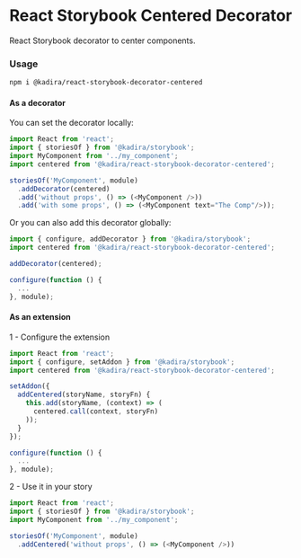 # React Storybook Centered Decorator

React Storybook decorator to center components.

### Usage

```sh
npm i @kadira/react-storybook-decorator-centered
```

#### As a decorator
You can set the decorator locally:

```js
import React from 'react';
import { storiesOf } from '@kadira/storybook';
import MyComponent from '../my_component';
import centered from '@kadira/react-storybook-decorator-centered';

storiesOf('MyComponent', module)
  .addDecorator(centered)
  .add('without props', () => (<MyComponent />))
  .add('with some props', () => (<MyComponent text="The Comp"/>));
```

Or you can also add this decorator globally:

```js
import { configure, addDecorator } from '@kadira/storybook';
import centered from '@kadira/react-storybook-decorator-centered';

addDecorator(centered);

configure(function () {
  ...
}, module);
```

#### As an extension
1 - Configure the extension

```js
import React from 'react';
import { configure, setAddon } from '@kadira/storybook';
import centered from '@kadira/react-storybook-decorator-centered';

setAddon({
  addCentered(storyName, storyFn) {
    this.add(storyName, (context) => (
      centered.call(context, storyFn)
    ));
  }
});

configure(function () {
  ...
}, module);
```

2 - Use it in your story

```js
import React from 'react';
import { storiesOf } from '@kadira/storybook';
import MyComponent from '../my_component';

storiesOf('MyComponent', module)
  .addCentered('without props', () => (<MyComponent />))
```
